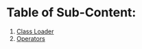# Table of Sub-Content:
1. [Class Loader](https://github.com/siddarthjha/Java-Programs/blob/master/Basics%20Java/src/Practice/ClassLoader.java)
2. [Operators](https://github.com/siddarthjha/Java-Programs/blob/master/Basics%20Java/src/Practice/Operators.java)
